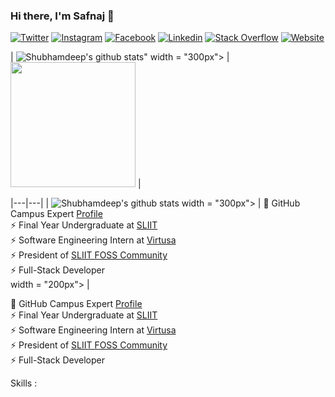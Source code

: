 ### Hi there, I'm Safnaj 👋

[![Twitter](https://img.shields.io/badge/-Twitter-222222?style=flat-square&logo=twitter&logoColor=white&link=https://twitter.com/iamSafnaj/)](https://twitter.com/iamSafnaj/)
[![Instagram](https://img.shields.io/badge/Instagram-222222?&style=flat-square&logo=instagram&logoColor=white&link=https://www.instagram.com/iam_safnaj)](https://www.instagram.com/iam_safnaj)
[![Facebook](https://img.shields.io/badge/Facebook-222222?&style=flat-square&logo=facebook&logoColor=white&link=https://www.facebook.com/ahamed.safnaj)](https://www.facebook.com/ahamed.safnaj)
[![Linkedin](https://img.shields.io/badge/-LinkedIn-222222?style=flat-square&logo=Linkedin&logoColor=white&link=https://www.linkedin.com/in/ahamed-safnaj/)](https://www.linkedin.com/in/ahamed-safnaj/)
[![Stack Overflow](https://img.shields.io/badge/-Stack%20Overflow-222222?style=flat-square&logo=stack-overflow&logoColor=white&link=https://stackoverflow.com/users/9752928/ahamed-safnaj)](https://stackoverflow.com/users/9752928/ahamed-safnaj)
[![Website](https://img.shields.io/badge/WebSite-222222?&style=flat-square&logo=internet&logoColor=white&link=https://ahamedsafnaj.com)](https://ahamedsafnaj.com)

| ![Shubhamdeep's github stats](https://github-readme-stats.vercel.app/api?username=Safnaj&show_icons=true&hide_border=true)" width = "300px">  |  <img src ="https://source.unsplash.com/400x400/?sydney,landscape,australia" width = "200px"> |

|---|---|
| ![Shubhamdeep's github stats](https://github-readme-stats.vercel.app/api?username=Safnaj&show_icons=true&hide_border=true) width = "300px">  |  🚩 GitHub Campus Expert [Profile](https://githubcampus.expert/Safnaj/) <br/>
⚡ Final Year Undergraduate at [SLIIT](https://www.sliit.lk) <br/>
⚡ Software Engineering Intern at [Virtusa](https://www.virtusa.com/) <br/>
⚡ President of [SLIIT FOSS Community](https://github.com/sliit-foss) <br/>
⚡ Full-Stack Developer <br/>
 width = "200px"> |


🚩 GitHub Campus Expert [Profile](https://githubcampus.expert/Safnaj/) <br/>
⚡ Final Year Undergraduate at [SLIIT](https://www.sliit.lk) <br/>
⚡ Software Engineering Intern at [Virtusa](https://www.virtusa.com/) <br/>
⚡ President of [SLIIT FOSS Community](https://github.com/sliit-foss) <br/>
⚡ Full-Stack Developer <br/>

Skills :
